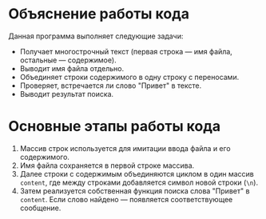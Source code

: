 # Объяснение работы кода

Данная программа выполняет следующие задачи:
- Получает многострочный текст (первая строка — имя файла, остальные — содержимое).
- Выводит имя файла отдельно.
- Объединяет строки содержимого в одну строку с переносами.
- Проверяет, встречается ли слово "Привет" в тексте.
- Выводит результат поиска.

# Основные этапы работы кода
1. Массив строк используется для имитации ввода файла и его содержимого.
2. Имя файла сохраняется в первой строке массива.
3. Далее строки с содержимым объединяются циклом в один массив `content`, где между строками добавляется символ новой строки (`\n`).
4. Затем реализуется собственная функция поиска слова "Привет" в `content`. Если слово найдено — появляется соответствующее сообщение.
